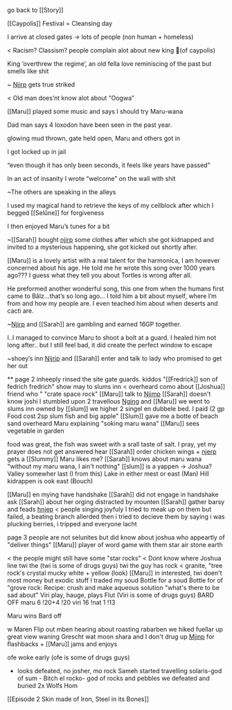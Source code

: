 go back to [[Story]]

[[Caypolis]]
Festival = Cleansing day

I arrive at closed gates -> lots of people (non human + homeless)

< Racism? Classism? people complain alot about new king 🙁(of caypolis)

King ‘overthrew the regime’, an old fella love reminiscing of the past but smells like shit

~ [Njirp](content/Names/Green%20and%20scales/リ⋮╎∷!¡.md) gets true striked

< Old man does’nt know alot about “Oogwa”

[[Maru]] played some music and says I should try Maru-wana

Dad man says 4 loxodon have been seen in the past year.

glowing mud thrown, gate held open, Maru and others got in

I got locked up in jail

“even though it has only been seconds, it feels like years have passed”

In an act of insanity I wrote “welcome” on the wall with shit

~The others are speaking in the alleys 

I used my magical hand to retrieve the keys of my cellblock after which I begged [[Selûne]] for forgiveness 

I then enjoyed Maru’s tunes for a bit

~[[Sarah]] bought [njirp](content/Names/Green%20and%20scales/リ⋮╎∷!¡.md) some clothes after which she got kidnapped and invited to a mysterious happening, she got kicked out shortly after.

 [[Maru]] is a lovely artist with a real talent for the harmonica, I am however concerned about his age. He told me he wrote this song over 1000 years ago??? I guess what they tell you about Tortles is wrong after all.

He preformed another wonderful song, this one from when the humans first came to Bâlz…that’s so long ago… I told him a bit about myself, where I’m from and how my people are. I even teached him about when deserts and cacti are.

~[Njirp](content/Names/Green%20and%20scales/リ⋮╎∷!¡.md) and  [[Sarah]] are gambling and earned 16GP together.

I..I managed to convince Maru to shoot a bolt at a guard. I healed him not long after.. but I still feel bad, it did create the perfect window to escape

~shoey’s inn [Nijrip](content/Names/Green%20and%20scales/リ⋮╎∷!¡.md) and [[Sarah]] enter and talk to lady who promised to get her out

**
page 2
inheeply rinsed the site gate guards.
kiddos "[[Fredrick]] son of fedrich fredrich" show may to slums inn < overheard como about [[Joshua]] friend who " 
"crate space rock"
 [[Maru]] talk to [Njimp](content/Names/Green%20and%20scales/リ⋮╎∷!¡.md)
[[Sarah]] doesn't know joshi
I stumbled upon 2 travellous [Nging](リ⋮╎∷!¡) and [[Maru]]
we went to slums inn owned by [[slum]] we higher 2 singel en dubbele bed. I paid (2 gp
Food cost 2sp slum fish and big apple"
[[Slum]] gave me a botte of beach sand
overheard Maru explaining "soking maru wana"
 [[Maru]] sees vegetable in garden

food was great, the fish was sweet with a srall taste of salt.
I pray, yet my prayer does not get answered
hear [[Sarah]] order chicken wings + [njerp](リ⋮╎∷!¡) gets a [[Slummy]]
Maru likes me?
[[Sarah]] knows about maru wana
"without my maru wana, I ain't nothing"
[[slum]] is a yappen -> Joshua? Valley somewher last (I from this)
Lake in either mest or east  (Man)
Hill kidrappen is ook east (Bouch)

 [[Maru]] en mying have handshake
[[Sarah]] did not engage in handshake
ask [[Sarah]] about her orging distracted by mounten
 [[Sarah]] gather barsy and feads [hnjep](content/Names/Green%20and%20scales/リ⋮╎∷!¡.md)
< people singing joyfuly
I tried to meak up on them but failed, a beating branch allerded then i tried to decieve them by saying i was plucking berries, i tripped and everyone lacht

page 3
people are not selunites but did know about joshua who appeartly of "deliver things"
[[Maru]] player of word game with them
star air
stone earth

< the people might still have some "star rocks"
< Dont know where Joshua line twi the      (twi is some of drugs guys)
twi the guy has rock
< granite, "tree rock's crystal mucky white + yellow (look)
 [[Maru]] in interested, twi doen't most money but exodic stuff
I traded my soud Bottle for a
soud Bottle for of "grove rock:
Recipe: crush and make aqueous solution
"what's there to be sad about"
Viri play, hauge, plays Flut (Viri is some of drugs guys)
BARD OFF 
maru 6  !20+4   !20
viri 16 !nat 1  !13

Maru wins Bard off

w Maren Flip out mben hearing about roasting rabarben
we hiked fuellar up great view
waning Grescht wat moon
shara and I don't drug up
[Mjinp](content/Names/Green%20and%20scales/リ⋮╎∷!¡.md) for flashbacks + [[Maru]] jams and enjoys

ofe woke early         (ofe is some of drugs guys) 
- looks defeated, no josher, mo rock
Sameh started travelling
solaris-god of sum - Bitch
el rocko- god of rocks and pebbles
we defeated and buried 2x Wolfs
Hom

[[Episode 2 Skin made of Iron, Steel in its Bones]]